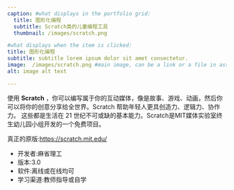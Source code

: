 ```yaml
---
caption: #what displays in the portfolio grid:
  title: 图形化编程
  subtitle: Scratch类的儿童编程工具
  thumbnail: /images/scratch.png

#what displays when the item is clicked:
title: 图形化编程
subtitle: subtitle lorem ipsum dolor sit amet consectetur.
image:  /images/scratch.png #main image, can be a link or a file in assets/img/portfolio
alt: image alt text

---
```

使用 **Scratch** ，你可以编写属于你的互动媒体，像是故事、游戏、动画，然后你可以将你的创意分享给全世界。Scratch 帮助年轻人更具创造力、逻辑力、协作力。 这些都是生活在 21 世纪不可或缺的基本能力。Scratch是MIT媒体实验室终生幼儿园小组开发的一个免费项目。

真正的原版:https://scratch.mit.edu/

- 开发者:麻省理工
- 版本:3.0
- 软件:离线或在线均可
- 学习渠道:教师指导或自学
